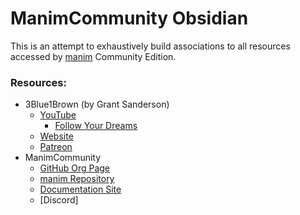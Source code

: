 # ManimCommunity Obsidian

This is an attempt to exhaustively build associations to all resources accessed by [manim](https://github.com/ManimCommunity/manim) Community Edition.

### Resources:

* 3Blue1Brown (by Grant Sanderson)
	* [YouTube](https://www.youtube.com/@3blue1brown)
		* [Follow Your Dreams](https://youtu.be/W3I3kAg2J7w?si=0nyLJcSJ1J3mPgDz)
	* [Website](https://www.3blue1brown.com/)
	* [Patreon](https://www.patreon.com/3blue1brown)
* ManimCommunity
	* [GitHub Org Page](https://github.com/ManimCommunity/)
	* [manim Repository](https://github.com/ManimCommunity/manim)
	* [Documentation Site](https://docs.manim.community/en/stable/installation.html)
	* [Discord]
